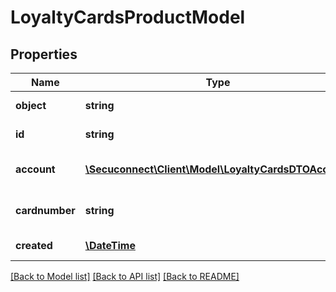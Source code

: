 # LoyaltyCardsProductModel

## Properties
Name | Type | Description | Notes
------------ | ------------- | ------------- | -------------
**object** | **string** | Object of loyalty card | [optional] 
**id** | **string** | Id of loyalty card | [optional] 
**account** | [**\Secuconnect\Client\Model\LoyaltyCardsDTOAccount**](LoyaltyCardsDTOAccount.md) | Loyalty card account | [optional] 
**cardnumber** | **string** | Loyalty card number | [optional] 
**created** | [**\DateTime**](\DateTime.md) | Creation date | [optional] 

[[Back to Model list]](../README.md#documentation-for-models) [[Back to API list]](../README.md#documentation-for-api-endpoints) [[Back to README]](../README.md)


